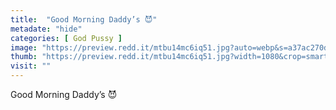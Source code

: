 ```yaml
---
title:  "Good Morning Daddy’s 😈"
metadate: "hide"
categories: [ God Pussy ]
image: "https://preview.redd.it/mtbu14mc6iq51.jpg?auto=webp&s=a37ac270dfc7199d48f62ada4f8003867a74d05b"
thumb: "https://preview.redd.it/mtbu14mc6iq51.jpg?width=1080&crop=smart&auto=webp&s=7b785c8220b787004ef38d5f8c8853bf0962f957"
visit: ""
---
```

Good Morning Daddy’s 😈
